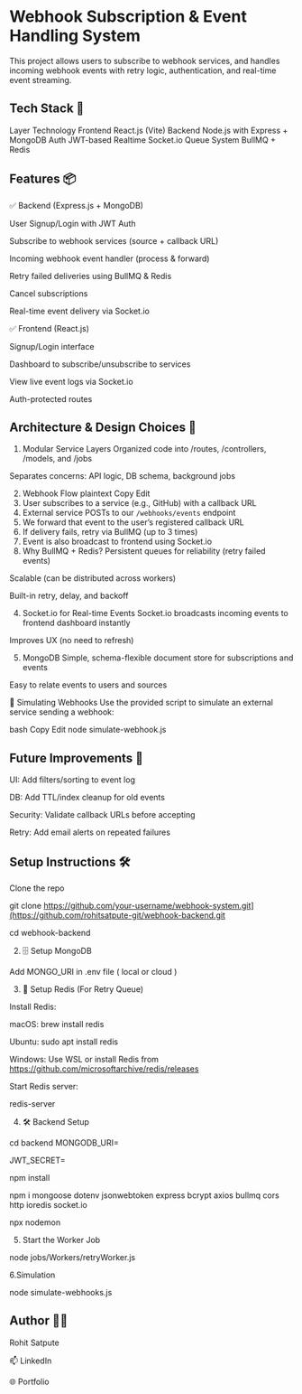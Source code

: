 # Webhook Subscription & Event Handling System

This project allows users to subscribe to webhook services, and handles incoming webhook events with retry logic, authentication, and real-time event streaming.

## Tech Stack 🚀
Layer	Technology
Frontend	React.js (Vite)
Backend	Node.js with Express + MongoDB
Auth	JWT-based
Realtime	Socket.io
Queue System	BullMQ + Redis

## Features 📦
✅ Backend (Express.js + MongoDB)

User Signup/Login with JWT Auth

Subscribe to webhook services (source + callback URL)

Incoming webhook event handler (process & forward)

Retry failed deliveries using BullMQ & Redis

Cancel subscriptions

Real-time event delivery via Socket.io

✅ Frontend (React.js)

Signup/Login interface

Dashboard to subscribe/unsubscribe to services

View live event logs via Socket.io

Auth-protected routes

## Architecture & Design Choices 🧱

1. Modular Service Layers
Organized code into /routes, /controllers, /models, and /jobs

Separates concerns: API logic, DB schema, background jobs

2. Webhook Flow
plaintext
Copy
Edit
1. User subscribes to a service (e.g., GitHub) with a callback URL
2. External service POSTs to our `/webhooks/events` endpoint
3. We forward that event to the user’s registered callback URL
4. If delivery fails, retry via BullMQ (up to 3 times)
5. Event is also broadcast to frontend using Socket.io
3. Why BullMQ + Redis?
Persistent queues for reliability (retry failed events)

Scalable (can be distributed across workers)

Built-in retry, delay, and backoff

4. Socket.io for Real-time Events
Socket.io broadcasts incoming events to frontend dashboard instantly

Improves UX (no need to refresh)

5. MongoDB
Simple, schema-flexible document store for subscriptions and events

Easy to relate events to users and sources

🧪 Simulating Webhooks
Use the provided script to simulate an external service sending a webhook:

bash
Copy
Edit
node simulate-webhook.js
## Future Improvements 🧼

UI: Add filters/sorting to event log

DB: Add TTL/index cleanup for old events

Security: Validate callback URLs before accepting

Retry: Add email alerts on repeated failures

## Setup Instructions 🛠

Clone the repo

  git clone https://github.com/your-username/webhook-system.git](https://github.com/rohitsatpute-git/webhook-backend.git

  cd webhook-backend

2. 🗄️ Setup MongoDB

Add MONGO_URI in .env file ( local or cloud )

3. 🔁 Setup Redis (For Retry Queue)

Install Redis:

macOS: brew install redis

Ubuntu: sudo apt install redis

Windows: Use WSL or install Redis from https://github.com/microsoftarchive/redis/releases

Start Redis server:

redis-server

4. 🛠 Backend Setup

cd backend
MONGODB_URI=

JWT_SECRET=

npm install

npm i mongoose dotenv jsonwebtoken express bcrypt axios bullmq cors http ioredis socket.io

npx nodemon

5. Start the Worker Job

node jobs/Workers/retryWorker.js

6.Simulation

node simulate-webhooks.js
   

## Author 👨‍💻

Rohit Satpute

📫 LinkedIn

🌐 Portfolio


